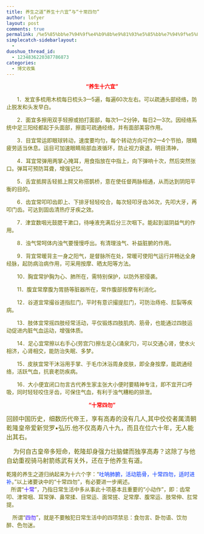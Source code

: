 ```yaml
---
title: 养生之道“养生十六宜”与“十常四勿”
author: lofyer
layout: post
comments: true
permalink: /%e5%85%bb%e7%94%9f%e4%b9%8b%e9%81%93%e5%85%bb%e7%94%9f%e5%8d%81%e5%85%ad%e5%ae%9c%e4%b8%8e%e5%8d%81%e5%b8%b8%e5%9b%9b%e5%8b%bf/
simplecatch-sidebarlayout:
  - 
duoshuo_thread_id:
  - 1234836220387786873
categories:
  - 博文收集
---
```

<p align="center">
  <strong><span style="color: #ff0000;">“养生十六宜”</span></strong>
</p>

<span style="color: #666600;">　　1．发宜多梳用木梳每日梳头3—5遍，每遍60次左右。可以疏通头部经络，防止脱发和头发早白。</span>

<span style="color: #666600;">　　2．面宜多擦用双手轻擦或拍打面部，每次1—2分钟，每日2—3次。因经络系统中足三阳经都起于头面部，擦面可疏通经络，并有面部美容作用。</span>

<span style="color: #666600;">　　3．目宜常运即眼球转动，速度要均匀，每个转动方向可作2—4个节拍，限睛疲劳适当休息。运目可加速眼睛局部血液循环，防止视力衰退，明目清神，</span>

<span style="color: #666600;">　　4．耳宜常弹用两掌心掩耳，用食指放在中指上，向下弹响十次，然后突然张口。弹耳可预防耳聋，增强记忆。</span>

<span style="color: #666600;">　　5．舌宜抵腭舌轻抵上腭又称搭鹊桥，意在使任督两脉相通，从而达到阴阳平衡的目的。</span>

<span style="color: #666600;">　　6．齿宜常叩叩齿即上、下排牙轻轻咬合，每次轻叩牙齿36次，先叩大牙，再叩门齿。可达到固齿清热疗牙疾之效。</span>

<span style="color: #666600;">　　7．津宜数咽光鼓腮干漱口，待唾液充满后分三次咽下。能起到滋阴益气的作用。</span>

<span style="color: #666600;">　　8．浊气常呵体内浊气要慢慢呼出。有清理浊气、补益脏腑的作用。</span>

<span style="color: #666600;">　　9．背宜常暖背主一身之阳气，是督脉所在处，常暖可使阳气运行并畅达全身经脉，起防病治病作用，可采用按摩、晒太阳等方法。</span>

<span style="color: #666600;">　　10．胸宜常护胸为心、肺所在，需特别保护，以防外邪侵袭。</span>

<span style="color: #666600;">　　11．腹宜常摩腹为胃肠等脏器所在，常作腹部按摩有利消化。</span>

<span style="color: #666600;">　　12．谷道宜常撮谷道指肛门，平时有意识撮提肛门，可防治痔疮、肛裂等疾病。</span>

<span style="color: #666600;">　　13．肢体宜常摇四肢经常活动，平仅锻炼四肢肌肉、筋骨，也能通过四肢运动促进内脏气血运动，增强体质。</span>

<span style="color: #666600;">　　14．足心宜常擦以右手心(劳宫穴)擦左足心(涌泉穴)，可以交通心肾，使水火相济，心肾相交，能防治失眠、多梦。</span>

<span style="color: #666600;">　　15．皮肤宜常干沐浴用手掌、于毛巾沐浴周身皮肤，即全身按摩，能疏通经络，活跃气血，抗衰老防疾病。</span>

<span style="color: #666600;">　　16．大小便宜闭口勿言古代养生家主张大小便时要精神专注，即不宜开口呼吸，同时轻轻咬住牙齿，可保住气血，有利于浊气糟粕的排泄。</span>

<p align="center">
  <span style="color: #ff0000;"><strong>“十常四勿”</strong></span>
</p>

<span style="color: #666600; font-size: medium;">回顾中国历史，细数历代帝王，享有高寿的没有几人,其中佼佼者属清朝乾隆皇帝爱新觉罗•弘历.他不仅高寿八十九，而且在位六十年，无人能出其右。</span>

<span style="color: #666600; font-size: medium;"> <wbr> <wbr> <wbr> 为何自古皇帝多短命，乾隆却身强力壮脑健而独享高寿？这除了与他自幼重视骑马射箭练武有关外，还在于他养生有道。</wbr></wbr></wbr></span>

<span style="color: #666600;">乾隆的养生之道归纳起来为十六个字：“<span style="color: #0033ff;">吐呐肺腑，活动筋骨，十常四勿，适时进补</span>。”以上诸要诀中的“十常四勿”，有必要进一步阐述。<br /> <wbr> <wbr> <wbr> 所谓“<span style="color: #3300ff;">十常</span>”，乃指日常生活中多从事此十项基本且重要的“小动作”，即：齿常叩、津常咽、耳常弹、鼻常揉、目常运、面常搓、足常摩、腹常运、肢常伸、肛常提。</wbr></wbr></wbr></span>

<span style="color: #666600;"> <wbr> <wbr> <wbr> 所谓“<span style="color: #3300ff;">四勿</span>”，就是不要触犯日常生活中的四项禁忌：食勿言、卧勿语、饮勿醉、色勿迷。</wbr></wbr></wbr></span>